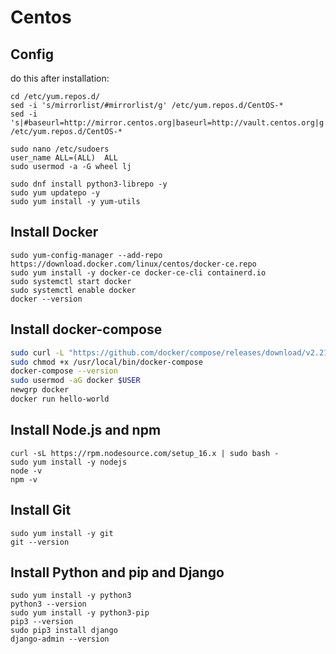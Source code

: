 
# Centos
## Config
do this after installation:
```
cd /etc/yum.repos.d/
sed -i 's/mirrorlist/#mirrorlist/g' /etc/yum.repos.d/CentOS-*
sed -i 's|#baseurl=http://mirror.centos.org|baseurl=http://vault.centos.org|g' /etc/yum.repos.d/CentOS-*
```
```
sudo nano /etc/sudoers
user_name ALL=(ALL)  ALL
sudo usermod -a -G wheel lj
```
```
sudo dnf install python3-librepo -y
sudo yum updatepo -y
sudo yum install -y yum-utils
```
## Install Docker
```
sudo yum-config-manager --add-repo https://download.docker.com/linux/centos/docker-ce.repo
sudo yum install -y docker-ce docker-ce-cli containerd.io
sudo systemctl start docker
sudo systemctl enable docker
docker --version
```
## Install docker-compose
```sh
sudo curl -L "https://github.com/docker/compose/releases/download/v2.21.0/docker-compose-$(uname -s)-$(uname -m)" -o /usr/local/bin/docker-compose
sudo chmod +x /usr/local/bin/docker-compose
docker-compose --version
sudo usermod -aG docker $USER
newgrp docker
docker run hello-world
```
## Install Node.js and npm
```
curl -sL https://rpm.nodesource.com/setup_16.x | sudo bash -
sudo yum install -y nodejs
node -v
npm -v
```
## Install Git
```
sudo yum install -y git
git --version
```
## Install Python and pip and Django
```
sudo yum install -y python3
python3 --version
sudo yum install -y python3-pip
pip3 --version
sudo pip3 install django
django-admin --version
```
